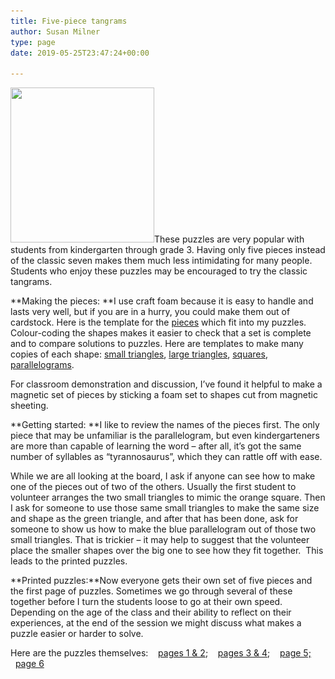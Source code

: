 ```yaml
---
title: Five-piece tangrams
author: Susan Milner
type: page
date: 2019-05-25T23:47:24+00:00

---
```

[<img loading="lazy" class="alignleft wp-image-1322" src="/wp-content/uploads/2019/05/5-piece-tangrams-set-278x300.jpg" alt="" width="230" height="248" srcset="https://susansmathgames.pims.math.ca/wp-content/uploads/2019/05/5-piece-tangrams-set-278x300.jpg 278w, https://susansmathgames.pims.math.ca/wp-content/uploads/2019/05/5-piece-tangrams-set-100x108.jpg 100w, https://susansmathgames.pims.math.ca/wp-content/uploads/2019/05/5-piece-tangrams-set-150x162.jpg 150w, https://susansmathgames.pims.math.ca/wp-content/uploads/2019/05/5-piece-tangrams-set-200x216.jpg 200w, https://susansmathgames.pims.math.ca/wp-content/uploads/2019/05/5-piece-tangrams-set-300x324.jpg 300w, https://susansmathgames.pims.math.ca/wp-content/uploads/2019/05/5-piece-tangrams-set.jpg 336w" sizes="(max-width: 230px) 100vw, 230px" />][1]These puzzles are very popular with students from kindergarten through grade 3. Having only five pieces instead of the classic seven makes them much less intimidating for many people. Students who enjoy these puzzles may be encouraged to try the classic tangrams.

**Making the pieces: **I use craft foam because it is easy to handle and lasts very well, but if you are in a hurry, you could make them out of cardstock. Here is the template for the <a href="/wp-content/uploads/2019/05/tmplate-5-piece-tangrams.pdf" target="_blank" rel="noopener">pieces</a> which fit into my puzzles. Colour-coding the shapes makes it easier to check that a set is complete and to compare solutions to puzzles. Here are templates to make many copies of each shape: <a href="/wp-content/uploads/2019/05/template-sml-triangles.pdf" target="_blank" rel="noopener">small triangles</a>, <a href="/wp-content/uploads/2019/05/template-big-triangles.pdf" target="_blank" rel="noopener">large triangles</a>, <a href="/wp-content/uploads/2019/05/template-squares.pdf" target="_blank" rel="noopener">squares</a>, <a href="/wp-content/uploads/2019/05/template-parallelograms.pdf" target="_blank" rel="noopener">parallelograms</a>.

For classroom demonstration and discussion, I&#8217;ve found it helpful to make a magnetic set of pieces by sticking a foam set to shapes cut from magnetic sheeting.

**Getting started: **I like to review the names of the pieces first. The only piece that may be unfamiliar is the parallelogram, but even kindergarteners are more than capable of learning the word – after all, it’s got the same number of syllables as “tyrannosaurus”, which they can rattle off with ease.

While we are all looking at the board, I ask if anyone can see how to make one of the pieces out of two of the others. Usually the first student to volunteer arranges the two small triangles to mimic the orange square. Then I ask for someone to use those same small triangles to make the same size and shape as the green triangle, and after that has been done, ask for someone to show us how to make the blue parallelogram out of those two small triangles. That is trickier – it may help to suggest that the volunteer place the smaller shapes over the big one to see how they fit together.  This leads to the printed puzzles.

**Printed puzzles:**Now everyone gets their own set of five pieces and the first page of puzzles. Sometimes we go through several of these together before I turn the students loose to go at their own speed. Depending on the age of the class and their ability to reflect on their experiences, at the end of the session we might discuss what makes a puzzle easier or harder to solve.

Here are the puzzles themselves:    <a href="/wp-content/uploads/2019/05/5-piece-tangrams-p-12.pdf" target="_blank" rel="noopener">pages 1 & 2</a>;    <a href="/wp-content/uploads/2019/05/5-piece-tangrams-p-34.pdf" target="_blank" rel="noopener">pages 3 & 4</a>;    <a href="/wp-content/uploads/2019/05/5-piece-tangrams-p-5.pdf" target="_blank" rel="noopener">page 5;</a>    <a href="/wp-content/uploads/2019/05/5-piece-tangrams-p-6.pdf" target="_blank" rel="noopener">page 6</a>

&nbsp;

 [1]: /5-piece-tangrams-set/